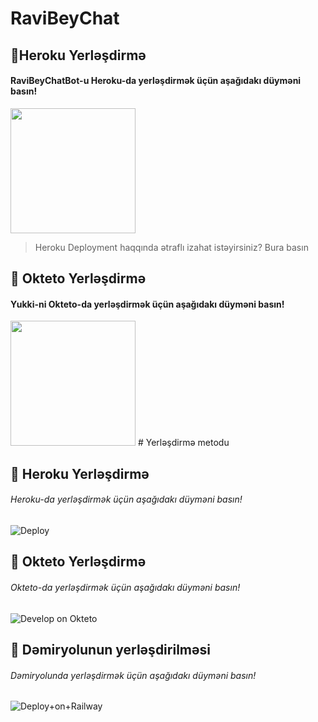# RaviBeyChat

## 🚀Heroku Yerləşdirmə 
 
<h4>RaviBeyChatBot-u Heroku-da yerləşdirmək üçün aşağıdakı düyməni basın!</h4>     
<a href="https://yukki.tech/deploy/"><img src="https://img.shields.io/badge/Deploy%20To%20Heroku-blueviolet?style=for-the-badge&logo=heroku" width="200""/></a> 
 
> Heroku Deployment haqqında ətraflı izahat istəyirsiniz? Bura basın 
## 🚀 Okteto Yerləşdirmə
 
<h4>Yukki-ni Okteto-da yerləşdirmək üçün aşağıdakı düyməni basın!</h4> 
<a href="https://cloud.okteto.com/deploy?repository=https://github.com/jacksparrow90/sdvbtrs4ewn54ew5643n55"><img src="https://img.shields.io/badge/Deploy%20To%20Okteto-informational?style=for-the-badge&logo=Okteto" width="200""/></a>
# Yerləşdirmə metodu

## 🚀 Heroku Yerləşdirmə

###### Heroku-da yerləşdirmək üçün aşağıdakı düyməni basın!
![Deploy](https://dashboard.heroku.com/new?template=https://github.com/offlineflood/MembersAddBot)

## 🚀 Okteto Yerləşdirmə
###### Okteto-da yerləşdirmək üçün aşağıdakı düyməni basın!
![Develop on Okteto](https://cloud.okteto.com/deploy?repository=https://github.com/LOGI-LAB/Telegram-members-adder&branch=main)

## 🚀 Dəmiryolunun yerləşdirilməsi
###### Dəmiryolunda yerləşdirmək üçün aşağıdakı düyməni basın!
![Deploy+on+Railway](https://railway.app/new/template?template=https://github.com/LOGI-LAB/Telegram-members-adder&envs=API_ID,API_HASH,BOT_TOKEN)
